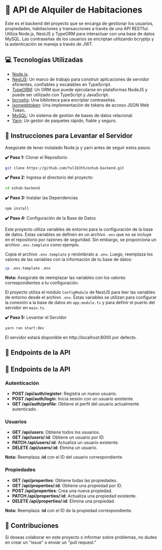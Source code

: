 # 🚀 API de Alquiler de Habitaciones

Este es el backend del proyecto que se encarga de gestionar los usuarios, propiedades, habitaciones y transacciones a través de una API RESTful. Utiliza Node.js, NestJS y TypeORM para interactuar con una base de datos MySQL. Las contraseñas de los usuarios se encriptan utilizando bcryptjs y la autenticación se maneja a través de JWT.

## 💻 Tecnologías Utilizadas

- [Node.js](https://nodejs.org/).
- [NestJS](https://nestjs.com/): Un marco de trabajo para construir aplicaciones de servidor eficientes, confiables y escalables en TypeScript.
- [TypeORM](https://typeorm.io/): Un ORM que puede ejecutarse en plataformas NodeJS y puede ser utilizado con TypeScript y JavaScript.
- [bcryptjs](https://docs.nestjs.com/security/encryption-and-hashing#hashing): Una biblioteca para encriptar contraseñas.
- [jsonwebtoken](https://docs.nestjs.com/security/authentication#jwt-token): Una implementación de tokens de acceso JSON Web Token.
- [MySQL](https://www.mysql.com/): Un sistema de gestión de bases de datos relacional.
- [Yarn](https://yarnpkg.com/): Un gestor de paquetes rápido, fiable y seguro.

## 📌 Instrucciones para Levantar el Servidor

Asegúrate de tener instalado Node.js y yarn antes de seguir estos pasos.

**✔️ Paso 1:** Clonar el Repositorio

```bash
git clone https://github.com/Yul1b3th/ezhub-backend.git
```

**✔️ Paso 2:** Ingresa al directorio del proyecto:

```bash
cd ezhub-backend
```

**✔️ Paso 3:** Instalar las Dependencias

```bash
npm install
```

**✔️ Paso 4:** Configuración de la Base de Datos

Este proyecto utiliza variables de entorno para la configuración de la base de datos. Estas variables se definen en un archivo `.env` que no se incluye en el repositorio por razones de seguridad. Sin embargo, se proporciona un archivo `.env.template` como ejemplo.

Copia el archivo `.env.template` y renómbralo a `.env`. Luego, reemplaza los valores de las variables con la información de tu base de datos:

```bash
cp .env.template .env
```

**Nota:** Asegúrate de reemplazar las variables con los valores correspondientes a tu configuración.

El proyecto utiliza el módulo `ConfigModule` de NestJS para leer las variables de entorno desde el archivo `.env`. Estas variables se utilizan para configurar la conexión a la base de datos en `app.module.ts` y para definir el puerto del servidor en `main.ts`.

**✔️ Paso 5:** Levantar el Servidor

```bash
yarn run start:dev
```

El servidor estará disponible en http://localhost:8000 por defecto.

## 🚧 Endpoints de la API

## 🚧 Endpoints de la API

### Autenticación

- **POST /api/auth/register**: Registra un nuevo usuario.
- **POST /api/auth/login**: Inicia sesión con un usuario existente.
- **GET /api/auth/profile**: Obtiene el perfil del usuario actualmente autenticado.

### Usuarios

- **GET /api/users**: Obtiene todos los usuarios.
- **GET /api/users/:id**: Obtiene un usuario por ID.
- **PATCH /api/users/:id**: Actualiza un usuario existente.
- **DELETE /api/users/:id**: Elimina un usuario.

**Nota:** Reemplaza **:id** con el ID del usuario correspondiente.

### Propiedades

- **GET /api/properties**: Obtiene todas las propiedades.
- **GET /api/properties/:id**: Obtiene una propiedad por ID.
- **POST /api/properties**: Crea una nueva propiedad.
- **PATCH /api/properties/:id**: Actualiza una propiedad existente.
- **DELETE /api/properties/:id**: Elimina una propiedad.

**Nota:** Reemplaza **:id** con el ID de la propiedad correspondiente.

## 🤝 Contribuciones

Si deseas colaborar en este proyecto o informar sobre problemas, no dudes en crear un "issue" o enviar un "pull request."
